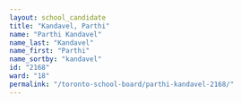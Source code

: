 ```yaml
---
layout: school_candidate
title: "Kandavel, Parthi"
name: "Parthi Kandavel"
name_last: "Kandavel"
name_first: "Parthi"
name_sortby: "kandavel"
id: "2168"
ward: "18"
permalink: "/toronto-school-board/parthi-kandavel-2168/"
---
```


